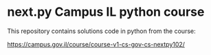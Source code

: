 # next.py Campus IL python course

This repository contains solutions code in python from the course:

https://campus.gov.il/course/course-v1-cs-gov-cs-nextpy102/
